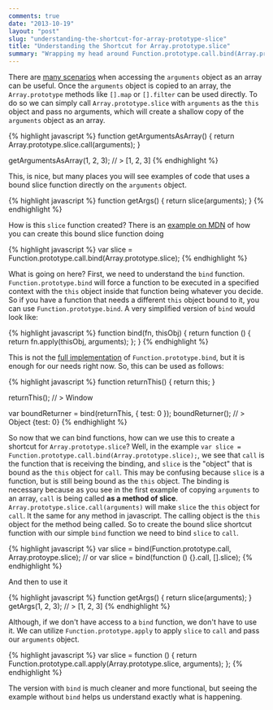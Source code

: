 ```yaml
---
comments: true
date: "2013-10-19"
layout: "post"
slug: "understanding-the-shortcut-for-array-prototype-slice"
title: "Understanding the Shortcut for Array.prototype.slice"
summary: "Wrapping my head around Function.prototype.call.bind(Array.prototype.slice)"
---
```

There are [many scenarios](https://developer.mozilla.org/en-US/docs/Web/JavaScript/Reference/Functions_and_function_scope/arguments#Examples) when accessing the `arguments` object as an array can be useful. Once the `arguments` object is copied to an array, the `Array.prototype` methods like `[].map` or `[].filter` can be used directly. To do so we can simply call `Array.prototype.slice` with `arguments` as the `this` object and pass no arguments, which will create a shallow copy of the `arguments` object as an array.

{% highlight javascript %}
function getArgumentsAsArray() {
    return Array.prototype.slice.call(arguments);
}

getArgumentsAsArray(1, 2, 3);
// > [1, 2, 3]
{% endhighlight %}

This, is nice, but many places you will see examples of code that uses a bound slice function directly on the `arguments` object.

{% highlight javascript %}
function getArgs() {
    return slice(arguments);
}
{% endhighlight %}

How is this `slice` function created? There is an [example on MDN](https://developer.mozilla.org/en-US/docs/Web/JavaScript/Reference/Global_Objects/Function/bind#Supplemental) of how you can create this bound slice function doing

{% highlight javascript %}
var slice = Function.prototype.call.bind(Array.prototype.slice);
{% endhighlight %}

What is going on here? First, we need to understand the `bind` function. `Function.prototype.bind` will force a function to be executed in a specified context with the `this` object inside that function being whatever you decide. So if you have a function that needs a different `this` object bound to it, you can use `Function.prototype.bind`. A very simplified version of `bind` would look like:

{% highlight javascript %}
function bind(fn, thisObj) {
    return function () {
        return fn.apply(thisObj, arguments);
    };
}
{% endhighlight %}

This is not the [full implementation](https://developer.mozilla.org/en-US/docs/Web/JavaScript/Reference/Global_Objects/Function/bind#Compatibility) of `Function.prototype.bind`, but it is enough for our needs right now. So, this can be used as follows:

{% highlight javascript %}
function returnThis() {
    return this;
}

returnThis();
// > Window

var boundReturner = bind(returnThis, { test: 0 });
boundReturner();
// > Object {test: 0}
{% endhighlight %}

So now that we can bind functions, how can we use this to create a shortcut for `Array.prototype.slice`? Well, in the example `var slice = Function.prototype.call.bind(Array.prototype.slice);`, we see that `call` is the function that is receiving the binding, and `slice` is the "object" that is bound as the `this` object for `call`. This may be confusing because `slice` is a function, but is still being bound as the `this` object. The binding is necessary because as you see in the first example of copying `arguments` to an array, `call` is being called **as a method of slice**. `Array.prototype.slice.call(arguments)` will make `slice` the `this` object for `call`. It the same for any method in javascript. The calling object is the `this` object for the method being called. So to create the bound slice shortcut function with our simple `bind` function we need to bind `slice` to `call`.

{% highlight javascript %}
var slice = bind(Function.prototype.call, Array.protoype.slice);
// or
var slice = bind(function () {}.call, [].slice);
{% endhighlight %}

And then to use it

{% highlight javascript %}
function getArgs() {
    return slice(arguments);
}
getArgs(1, 2, 3);
// > [1, 2, 3]
{% endhighlight %}

Although, if we don't have access to a `bind` function, we don't have to use it. We can utilize `Function.prototype.apply` to apply `slice` to `call` and pass our `arguments` object.

{% highlight javascript %}
var slice = function () {
    return Function.prototype.call.apply(Array.prototype.slice, arguments);
};
{% endhighlight %}

The version with `bind` is much cleaner and more functional, but seeing the example without `bind` helps us understand exactly what is happening.
